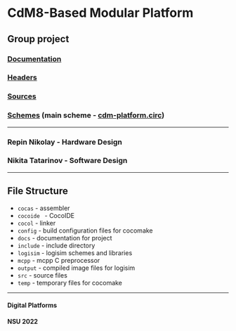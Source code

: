 # CdM8-Based Modular Platform 
## Group project
### [Documentation](https://github.com/Intelix8996/cdm-project/wiki/platform-description)
### [Headers](include/)
### [Sources](src/)
### [Schemes](logisim/) (main scheme - [cdm-platform.circ](logisim/cdm-platform.circ))
---
### Repin Nikolay - Hardware Design
### Nikita Tatarinov - Software Design
---
## File Structure
+ `cocas` - assembler
+ `cocoide ` - CocoIDE
+ `cocol` - linker
+ `config` - build configuration files for cocomake
+ `docs` - documentation for project
+ `include` - include directory
+ `logisim` - logisim schemes and libraries
+ `mcpp` - mcpp C preprocessor
+ `output` - compiled image files for logisim
+ `src` - source files
+ `temp` - temporary files for cocomake

---
#### Digital Platforms
#### NSU 2022